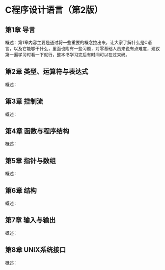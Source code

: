 # C程序设计语言（第2版）

## 第1章 导言

概述：第1章内容主要是通过将一些重要的概念拉出来，让大家了解什么是C语言，以及它能够干什么，里面也附有一些习题，对零基础人员来说有点难度，建议第一遍学习时看一下就行，整本书学习完后有时间可以在过来码。

## 第2章 类型、运算符与表达式

概述：



## 第3章 控制流

概述：



## 第4章 函数与程序结构

概述：



## 第5章 指针与数组

概述：



## 第6章 结构

概述：



## 第7章 输入与输出

概述：



## 第8章 UNIX系统接口

概述：

